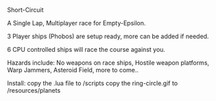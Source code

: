 Short-Circuit

A Single Lap, Multiplayer race for Empty-Epsilon.

3 Player ships (Phobos) are setup ready, more can be added if needed.

6 CPU controlled ships will race the course against you.

Hazards include:
No weapons on race ships,
Hostile weapon platforms,
Warp Jammers,
Asteroid Field,
more to come..

Install:
copy the .lua file to /scripts
copy the ring-circle.gif to /resources/planets
